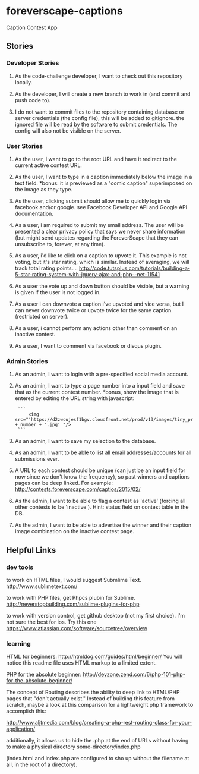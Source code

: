 # foreverscape-captions
Caption Contest App



<h2>Stories</h2>

<h3>Developer Stories</h3>

1) As the code-challenge developer, I want to check out this repository locally.

2) As the developer, I will create a new branch to work in (and commit and push code to).

3) I do not want to commit files to the repository containing database or server credentials (the config file), this will be added to gitignore. the ignored file will be read by the software to submit credentials. The config will also not be visible on the server.


<h3>User Stories</h3>

1) As the user, I want to go to the root URL and have it redirect to the current active contest URL.

3) As the user, I want to type in a caption immediately below the image in a text field. *bonus: it is previewed as a "comic caption" superimposed on the image as they type.

4) As the user, clicking submit should allow me to quickly login via facebook and/or google. see Facebook Developer API and Google API documentation.

5) As a user, i am required to submit my email address. The user will be presented a clear privacy policy that says we never share information (but might send updates regarding the ForeverScape that they can unsubscribe to, forever, at any time).

6) As a user, i'd like to click on a caption to upvote it. This example is not voting, but it's star rating, which is similar. Instead of averaging, we will track total rating points....
        http://code.tutsplus.com/tutorials/building-a-5-star-rating-system-with-jquery-ajax-and-php--net-11541

7) As a user the vote up and down button should be visible, but a warning is given if the user is not logged in.

8) As a user I can downvote a caption i've upvoted and vice versa, but I can never downvote twice or upvote twice for the same caption. (restricted on server).

9) As a user, i cannot perform any actions other than comment on an inactive contest.

10) As a user, I want to comment via facebook or disqus plugin.


<h3>Admin Stories</h3>

1) As an admin, I want to login with a pre-specified social media account.

2) As an admin, I want to type a page number into a input field and save that as the current contest number.
    *bonus, show the image that is entered by editing the URL string with javascript:

        ```
            <img src="'https://d2zwcujesf1bgv.cloudfront.net/prod/v13/images/tiny_preload_size/forever_' + number + '.jpg' "/>
        ```

3) As an admin, I want to save my selection to the database.

4) As an admin, I want to be able to list all email addresses/accounts for all submissions ever.

6) A URL to each contest should be unique (can just be an input field for now since we don't know the frequency), so past winners and captions pages can be deep linked.
       For example: http://contests.foreverscape.com/captios/2015/02/


7) As the admin, I want to be able to flag a contest as 'active' (forcing all other contests to be 'inactive'). Hint: status field on contest table in the DB.

8) As the admin, I want to be able to advertise the winner and their caption image combination on the inactive contest page.


<h2>Helpful Links</h2>

<h3>dev tools</h3>
to work on HTML files, I would suggest Submlime Text. http://www.sublimetext.com/

to work with PHP files, get Phpcs plubin for Sublime. http://neverstopbuilding.com/sublime-plugins-for-php

to work with version control, get github desktop (not my first choice). I'm not sure the best for ios.  Try this one https://www.atlassian.com/software/sourcetree/overview

<h3>learning</h3>

HTML for beginners: http://htmldog.com/guides/html/beginner/
You will notice this readme file uses HTML markup to a limited extent.

PHP for the absolute beginner: http://devzone.zend.com/6/php-101-php-for-the-absolute-beginner/

The concept of Routing describes the ability to deep link to HTML/PHP pages that "don't actually exist." Instead of building this feature from scratch, maybe a look at this comparison for a lightweight php framework to accomplish this:

 http://www.aljtmedia.com/blog/creating-a-php-rest-routing-class-for-your-application/

additionally, it allows us to hide the .php at the end of URLs without having to make a physical directory some-directory/index.php

(index.html and index.php are configured to sho up without the filename at all, in the root of a directory).
